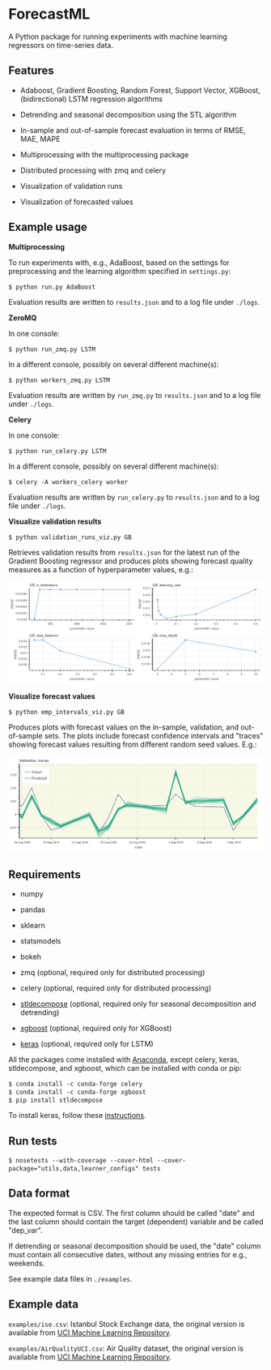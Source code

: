 # ForecastML

A Python package for running experiments with machine learning regressors on time-series data.


## Features

* Adaboost, Gradient Boosting, Random Forest, Support Vector, XGBoost, (bidirectional) LSTM regression algorithms

* Detrending and seasonal decomposition using the STL algorithm

* In-sample and out-of-sample forecast evaluation in terms of RMSE, MAE, MAPE

* Multiprocessing with the multiprocessing package

* Distributed processing with zmq and celery

* Visualization of validation runs

* Visualization of forecasted values


## Example usage

**Multiprocessing**

To run experiments with, e.g., AdaBoost, based on the settings for preprocessing and the learning algorithm specified in `settings.py`:

```
$ python run.py AdaBoost
```

Evaluation results are written to `results.json` and to a log file under `./logs`.

**ZeroMQ**

In one console:
```
$ python run_zmq.py LSTM
```

In a different console, possibly on several different machine(s):
```
$ python workers_zmq.py LSTM
```

Evaluation results are written by `run_zmq.py` to `results.json` and to a log file under `./logs`.

**Celery**

In one console:
```
$ python run_celery.py LSTM
```

In a different console, possibly on several different machine(s):
```
$ celery -A workers_celery worker
```

Evaluation results are written by `run_celery.py` to `results.json` and to a log file under `./logs`.


**Visualize validation results**

```
$ python validation_runs_viz.py GB
```

Retrieves validation results from `results.json` for the latest run of the Gradient Boosting regressor and produces plots showing forecast quality measures as a function of hyperparameter values, e.g.:

![](docs/val_runs.png)

**Visualize forecast values**

```
$ python emp_intervals_viz.py GB
```

Produces plots with forecast values on the in-sample, validation, and out-of-sample sets. The plots include forecast confidence intervals and "traces" showing forecast values resulting from different random seed values. E.g.:

![](docs/traces.png)


## Requirements

* numpy

* pandas

* sklearn

* statsmodels

* bokeh

* zmq (optional, required only for distributed processing)

* celery (optional, required only for distributed processing)

* [stldecompose](https://github.com/jrmontag/STLDecompose) (optional, required only for seasonal decomposition and detrending)

* [xgboost](http://xgboost.readthedocs.io/en/latest/python/python_intro.html) (optional, required only for XGBoost)

* [keras](https://keras.io/) (optional, required only for LSTM)

All the packages come installed with [Anaconda](https://conda.io/docs/user-guide/install/download.html), except celery, keras, stldecompose, and xgboost, which can be installed with conda or pip:

```
$ conda install -c conda-forge celery
$ conda install -c conda-forge xgboost
$ pip install stldecompose
```

To install keras, follow these [instructions](https://keras.io/#installation).


## Run tests

```
$ nosetests --with-coverage --cover-html --cover-package="utils,data,learner_configs" tests
```


## Data format

The expected format is CSV. The first column should be called "date" and the last column should contain the target (dependent) variable and be called "dep_var".

If detrending or seasonal decomposition should be used, the "date" column must contain all consecutive dates, without any missing entries for e.g., weekends.

See example data files in `./examples`.


## Example data

`examples/ise.csv`: Istanbul Stock Exchange data, the original version is available from [UCI Machine Learning Repository](http://archive.ics.uci.edu/ml/datasets/ISTANBUL+STOCK+EXCHANGE).

`examples/AirQualityUCI.csv`: Air Quality dataset, the original version is available from [UCI Machine Learning Repository](http://archive.ics.uci.edu/ml/datasets/Air+Quality).
